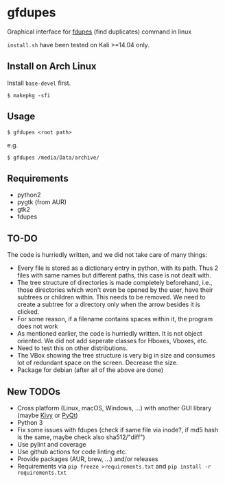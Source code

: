 # gfdupes

Graphical interface for
[fdupes](https://github.com/adrianlopezroche/fdupes) (find duplicates)
command in linux

`install.sh` have been tested on Kali >=14.04 only.

## Install on Arch Linux

Install `base-devel` first.

`$ makepkg -sfi`

## Usage

`$ gfdupes <root path>`

e.g.

`$ gfdupes /media/Data/archive/`

## Requirements

* python2
* pygtk (from AUR)
* gtk2
* fdupes

## TO-DO

The code is hurriedly written, and we did not take care of many things:

* Every file is stored as a dictionary entry in python, with its path.
  Thus 2 files with same names but different paths, this case is not
  dealt with.
* The tree structure of directories is made completely beforehand, i.e.,
  those directories which won't even be opened by the user, have their
  subtrees or children within. This needs to be removed. We need to
  create a subtree for a directory only when the arrow besides it is
  clicked.
* For some reason, if a filename contains spaces within it, the program
  does not work
* As mentioned earlier, the code is hurriedly written. It is not object
  oriented. We did not add seperate classes for Hboxes, Vboxes, etc.
* Need to test this on other distributions.
* The VBox showing the tree structure is very big in size and consumes
  lot of redundant space on the screen. Decrease the size.
* Package for debian (after all of the above are done)

## New TODOs

* Cross platform (Linux, macOS, Windows, ...) with another GUI library
  (maybe [Kivy](https://kivy.org) or
  [PyQt](https://wiki.python.org/moin/PyQt))
* Python 3
* Fix some issues with fdupes (check if same file via inode?, if md5
  hash is the same, maybe check also sha512/"diff")
* Use pylint and coverage
* Use github actions for code linting etc.
* Provide packages (AUR, brew, ...) and/or releases
* Requirements via `pip freeze >requirements.txt` and `pip install -r
  requirements.txt`
